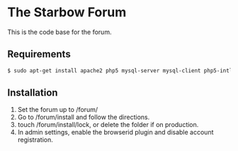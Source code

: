The Starbow Forum
=====================

This is the code base for the forum.


Requirements
----------------

```bash
$ sudo apt-get install apache2 php5 mysql-server mysql-client php5-intl php5-gd php5-mysql php5-curl php-apc
```


Installation
----------------

1. Set the forum up to /forum/
2. Go to /forum/install and follow the directions.
3. touch /forum/install/lock, or delete the folder if on production.
4. In admin settings, enable the browserid plugin and disable account registration.

